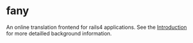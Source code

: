 fany
====

An online translation frontend for rails4 applications. See the [Introduction](https://github.com/mose/fany/wiki/Introduction) for more detailled background information.